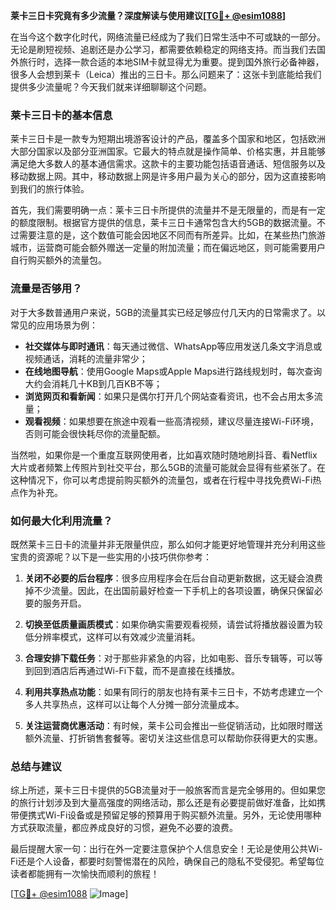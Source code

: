 **莱卡三日卡究竟有多少流量？深度解读与使用建议[[TG💪+ @esim1088](https://t.me/s/esim1088)]**

在当今这个数字化时代，网络流量已经成为了我们日常生活中不可或缺的一部分。无论是刷短视频、追剧还是办公学习，都需要依赖稳定的网络支持。而当我们去国外旅行时，选择一款合适的本地SIM卡就显得尤为重要。提到国外旅行必备神器，很多人会想到莱卡（Leica）推出的三日卡。那么问题来了：这张卡到底能给我们提供多少流量呢？今天我们就来详细聊聊这个问题。

### 莱卡三日卡的基本信息

莱卡三日卡是一款专为短期出境游客设计的产品，覆盖多个国家和地区，包括欧洲大部分国家以及部分亚洲国家。它最大的特点就是操作简单、价格实惠，并且能够满足绝大多数人的基本通信需求。这款卡的主要功能包括语音通话、短信服务以及移动数据上网。其中，移动数据上网是许多用户最为关心的部分，因为这直接影响到我们的旅行体验。

首先，我们需要明确一点：莱卡三日卡所提供的流量并不是无限量的，而是有一定的额度限制。根据官方提供的信息，莱卡三日卡通常包含大约5GB的数据流量。不过需要注意的是，这个数值可能会因地区不同而有所差异。比如，在某些热门旅游城市，运营商可能会额外赠送一定量的附加流量；而在偏远地区，则可能需要用户自行购买额外的流量包。

### 流量是否够用？

对于大多数普通用户来说，5GB的流量其实已经足够应付几天内的日常需求了。以常见的应用场景为例：

- **社交媒体与即时通讯**：每天通过微信、WhatsApp等应用发送几条文字消息或视频通话，消耗的流量非常少；
- **在线地图导航**：使用Google Maps或Apple Maps进行路线规划时，每次查询大约会消耗几十KB到几百KB不等；
- **浏览网页和看新闻**：如果只是偶尔打开几个网站查看资讯，也不会占用太多流量；
- **观看视频**：如果想要在旅途中观看一些高清视频，建议尽量连接Wi-Fi环境，否则可能会很快耗尽你的流量配额。

当然啦，如果你是一个重度互联网使用者，比如喜欢随时随地刷抖音、看Netflix大片或者频繁上传照片到社交平台，那么5GB的流量可能就会显得有些紧张了。在这种情况下，你可以考虑提前购买额外的流量包，或者在行程中寻找免费Wi-Fi热点作为补充。

### 如何最大化利用流量？

既然莱卡三日卡的流量并非无限量供应，那么如何才能更好地管理并充分利用这些宝贵的资源呢？以下是一些实用的小技巧供你参考：

1. **关闭不必要的后台程序**：很多应用程序会在后台自动更新数据，这无疑会浪费掉不少流量。因此，在出国前最好检查一下手机上的各项设置，确保只保留必要的服务开启。
   
2. **切换至低质量画质模式**：如果你确实需要观看视频，请尝试将播放器设置为较低分辨率模式，这样可以有效减少流量消耗。

3. **合理安排下载任务**：对于那些非紧急的内容，比如电影、音乐专辑等，可以等到回到酒店后再通过Wi-Fi下载，而不是直接在线播放。

4. **利用共享热点功能**：如果有同行的朋友也持有莱卡三日卡，不妨考虑建立一个多人共享热点，这样可以让每个人分摊一部分流量成本。

5. **关注运营商优惠活动**：有时候，莱卡公司会推出一些促销活动，比如限时赠送额外流量、打折销售套餐等。密切关注这些信息可以帮助你获得更大的实惠。

### 总结与建议

综上所述，莱卡三日卡提供的5GB流量对于一般旅客而言是完全够用的。但如果您的旅行计划涉及到大量高强度的网络活动，那么还是有必要提前做好准备，比如携带便携式Wi-Fi设备或是预留足够的预算用于购买额外流量。另外，无论使用哪种方式获取流量，都应养成良好的习惯，避免不必要的浪费。

最后提醒大家一句：出行在外一定要注意保护个人信息安全！无论是使用公共Wi-Fi还是个人设备，都要时刻警惕潜在的风险，确保自己的隐私不受侵犯。希望每位读者都能拥有一次愉快而顺利的旅程！

[[TG💪+ @esim1088](https://t.me/s/esim1088) ![Image](https://i.postimg.cc/4NQfJmqS/Snipaste-2025-05-13-00-14-12.png)]